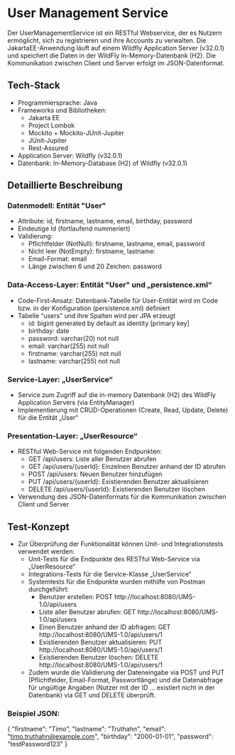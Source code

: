 
# User Management Service

Der UserManagementService ist ein RESTful Webservice, der es Nutzern ermöglicht, sich zu registrieren und ihre Accounts zu verwalten. Die JakartaEE-Anwendung läuft auf einem Wildfly Application Server (v32.0.1) und speichert die Daten in der WildFly In-Memory-Datenbank (H2). Die Kommunikation zwischen Client und Server erfolgt im JSON-Datenformat.

## Tech-Stack
- Programmiersprache: Java
- Frameworks und Bibliotheken: 
    - Jakarta EE
    - Project Lombok
    - Mockito + Mockito-JUnit-Jupiter
    - JUnit-Jupiter
    - Rest-Assured
- Application Server: Wildfly (v32.0.1)
- Datenbank: In-Memory-Database (H2) of Wildfly (v32.0.1)

## Detaillierte Beschreibung
### Datenmodell: Entität "User"
- Attribute: id, firstname, lastname, email, birthday, password
- Eindeutige Id (fortlaufend nummeriert)
- Validierung:
    - Pflichtfelder (NotNull): firstname, lastname, email, password 
    - Nicht leer (NotEmpty): firstname, lastname: 
    - Email-Format: email
    - Länge zwischen 6 und 20 Zeichen: password

### Data-Access-Layer: Entität "User" und „persistence.xml“ 
- Code-First-Ansatz: Datenbank-Tabelle für User-Entität wird im Code bzw. in der Konfiguration (persistence.xml) definiert
- Tabelle “users” und ihre Spalten wird per JPA erzeugt
    - id: bigint generated by default as identity [primary key]
    - birthday: date
    - password: varchar(20) not null
    - email: varchar(255) not null
    - firstname: varchar(255) not null
    - lastname: varchar(255) not null

### Service-Layer: „UserService“
- Service zum Zugriff auf die in-memory Datenbank (H2) des WildFly Application Servers (via EntityManager)
- Implementierung mit CRUD-Operationen (Create, Read, Update, Delete) für die Entität „User“

### Presentation-Layer: „UserResource“
- RESTful Web-Service mit folgenden Endpunkten:
    - GET /api/users: Liste aller Benutzer abrufen
    - GET /api/users/{userId}: Einzelnen Benutzer anhand der ID abrufen
    - POST /api/users: Neuen Benutzer hinzufügen
    - PUT /api/users/{userId}: Existierenden Benutzer aktualisieren
    - DELETE /api/users/{userId}: Existierenden Benutzer löschen
- Verwendung des JSON-Datenformats für die Kommunikation zwischen Client und Server

## Test-Konzept
- Zur Überprüfung der Funktionalität können Unit- und Integrationstests verwendet werden:
    - Unit-Tests für die Endpunkte des RESTful Web-Service via „UserResource“
    - Integrations-Tests für die Service-Klasse „UserService“ 
    - Systemtests für die Endpunkte wurden mithilfe von Postman durchgeführt:
        - Benutzer erstellen: POST http://localhost:8080/UMS-1.0/api/users
        - Liste aller Benutzer abrufen: GET http://localhost:8080/UMS-1.0/api/users
        - Einen Benutzer anhand der ID abfragen: GET http://localhost:8080/UMS-1.0/api/users/1 
        - Existierenden Benutzer aktualisieren: PUT http://localhost:8080/UMS-1.0/api/users/1
        - Existierenden Benutzer löschen: DELETE http://localhost:8080/UMS-1.0/api/users/1 
    - Zudem wurde die Validierung der Dateneingabe via POST und PUT (Pflichtfelder, Email-Format, Passwortlänge) und die Datenabfrage für ungültige Angaben (Nutzer mit der ID … existiert nicht in der Datenbank) via GET und DELETE überprüft.

### Beispiel JSON:
{
    "firstname": "Timo",
    "lastname": "Truthahn",
    "email": "timo.truthahn@example.com",
    "birthday": "2000-01-01",
    "password": "testPassword123"
}

